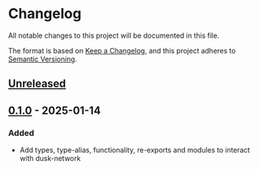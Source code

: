 # Changelog

All notable changes to this project will be documented in this file.

The format is based on [Keep a Changelog](https://keepachangelog.com/en/1.0.0/),
and this project adheres to [Semantic Versioning](https://semver.org/spec/v2.0.0.html).

## [Unreleased]


## [0.1.0] - 2025-01-14


### Added

- Add types, type-alias, functionality, re-exports and modules to interact with dusk-network

[Unreleased]: https://github.com/dusk-network/rusk/compare/dusk-core-0.1.0...HEAD
[0.1.0]: https://github.com/dusk-network/rusk/tree/dusk-core-0.1.0
